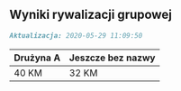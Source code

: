 ## Wyniki rywalizacji grupowej

```markdown
Aktualizacja: 2020-05-29 11:09:50
```

Drużyna A | Jeszcze bez nazwy
------------ | -------------
 40 KM | 32 KM